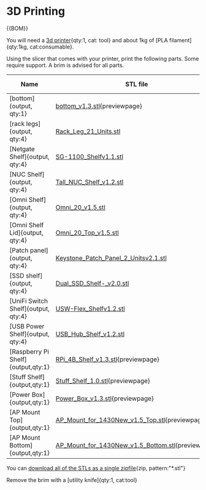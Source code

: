 # 3D Printing

{{BOM}}

You will need a [3d printer](3dprinter.md){qty:1, cat: tool} and about 1kg of [PLA filament]{qty:1kg, cat:consumable}.

Using the slicer that comes with your printer, print the following parts. Some require support. A brim is advised for all parts.

|Name| STL file| Qty | Supports<br>Required?|
|---|---|---|---|
| [bottom]{output, qty:1}|[bottom_v1.3.stl](models/bottom_v1.3.stl){previewpage}|1|No|
| [rack legs]{output, qty:4}|[Rack_Leg_21_Units.stl](models/Rack_Leg_21_Units.stl)|4|No|
| [Netgate Shelf]{output, qty:4}|[SG-1100_Shelfv1.1.stl](models/SG-1100_Shelfv1.1.stl)|1|No|
| [NUC Shelf]{output, qty:4}|[Tall_NUC_Shelf_v1.2.stl](models/Tall_NUC_Shelf_v1.2.stl)|1|No|
| [Omni Shelf]{output, qty:4}|[Omni_20_v1.5.stl](models/Omni_20_v1.5.stl)|1|No|
| [Omni Shelf Lid]{output, qty:4}|[Omni_20_Top_v1.5.stl](models/Omni_20_Top_v1.5.stl)|1|No|
| [Patch panel]{output, qty:4}|[Keystone_Patch_Panel_2_Unitsv2.1.stl](models/Keystone_Patch_Panel_2_Unitsv2.1.stl)|1|No|
| [SSD shelf]{output, qty:4}|[Dual_SSD_Shelf-_v2.0.stl](models/Dual_SSD_Shelf-_v2.0.stl)|1|No|
| [UniFi Switch Shelf]{output, qty:4}|[USW-Flex_Shelfv1.2.stl](models/USW-Flex_Shelfv1.2.stl)|1|No|
| [USB Power Shelf]{output, qty:4}|[USB_Hub_Shelf_v1.2.stl](models/USB_Hub_Shelf_v1.2.stl)|1|No|
| [Raspberry Pi Shelf]{output,qty:1}| [RPi_4B_Shelf_v1.3.stl](models/RPi_4B_Shelf_v1.3.stl){previewpage}|1|No|
| [Stuff Shelf]{output,qty:1}| [Stuff_Shelf_1.0.stl](models/Stuff_Shelf_1.0.stl){previewpage}|1|No|
| [Power Box]{output,qty:1}| [Power_Box_v1.3.stl](models/Power_Box_v1.3.stl){previewpage}|1|No|
| [AP Mount Top]{output,qty:1}| [AP_Mount_for_1430New_v1.5_Top.stl](models/AP_Mount_for_1430New_v1.5_Top.stl){previewpage}|1|Yes|
| [AP Mount Bottom]{output,qty:1}| [AP_Mount_for_1430New_v1.5_Bottom.stl](models/AP_Mount_for_1430New_v1.5_Bottom.stl){previewpage}|1|Yes|

You can [download all of the STLs as a single zipfile](all-stls.zip){zip, pattern:"*.stl"}

Remove the brim with a [utility knife]{qty:1, cat:tool}
